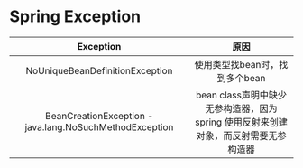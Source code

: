 # Spring Exception 



|  Exception  | 原因  |
|  :----:  | :----:  |
|  NoUniqueBeanDefinitionException | 使用类型找bean时，找到多个bean |
| BeanCreationException - java.lang.NoSuchMethodException | bean class声明中缺少无参构造器，因为spring 使用反射来创建对象，而反射需要无参构造器 |


